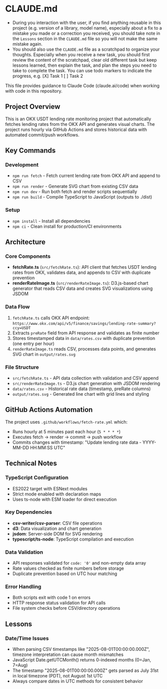 # CLAUDE.md


+ During you interaction with the user, if you find anything reusable in this project (e.g. version of a library, model name), especially about a fix to a mistake you made or a correction you received, you should take note in the `Lessons` section in the `CLAUDE.md` file so you will not make the same mistake again. 
+ You should also use the `CLAUDE.md` file as a scratchpad to organize your thoughts. Especially when you receive a new task, you should first review the content of the scratchpad, clear old different task but keep lessons learned, then explain the task, and plan the steps you need to take to complete the task. You can use todo markers to indicate the progress, e.g.
[X] Task 1
[ ] Task 2

This file provides guidance to Claude Code (claude.ai/code) when working with code in this repository.

## Project Overview

This is an OKX USDT lending rate monitoring project that automatically fetches lending rates from the OKX API and generates visual charts. The project runs hourly via GitHub Actions and stores historical data with automated commit/push workflows.

## Key Commands

### Development
- `npm run fetch` - Fetch current lending rate from OKX API and append to CSV
- `npm run render` - Generate SVG chart from existing CSV data  
- `npm run dev` - Run both fetch and render scripts sequentially
- `npm run build` - Compile TypeScript to JavaScript (outputs to ./dist)

### Setup
- `npm install` - Install all dependencies
- `npm ci` - Clean install for production/CI environments

## Architecture

### Core Components
- **fetchRate.ts** (`src/fetchRate.ts`): API client that fetches USDT lending rates from OKX, validates data, and appends to CSV with duplicate prevention
- **renderRateImage.ts** (`src/renderRateImage.ts`): D3.js-based chart generator that reads CSV data and creates SVG visualizations using JSDOM

### Data Flow
1. `fetchRate.ts` calls OKX API endpoint: `https://www.okx.com/api/v5/finance/savings/lending-rate-summary?ccy=USDT`
2. Extracts `preRate` field from API response and validates as finite number
3. Stores timestamped data in `data/rates.csv` with duplicate prevention (one entry per hour)
4. `renderRateImage.ts` reads CSV, processes data points, and generates SVG chart in `output/rates.svg`

### File Structure
- `src/fetchRate.ts` - API data collection with validation and CSV append
- `src/renderRateImage.ts` - D3.js chart generation with JSDOM rendering
- `data/rates.csv` - Historical rate data (timestamp, preRate columns)
- `output/rates.svg` - Generated line chart with grid lines and styling

## GitHub Actions Automation

The project uses `.github/workflows/fetch-rate.yml` which:
- Runs hourly at 5 minutes past each hour (`5 * * * *`)
- Executes fetch → render → commit → push workflow
- Commits changes with timestamp: "Update lending rate data - YYYY-MM-DD HH:MM:SS UTC"

## Technical Notes

### TypeScript Configuration
- ES2022 target with ESNext modules
- Strict mode enabled with declaration maps
- Uses ts-node with ESM loader for direct execution

### Key Dependencies
- **csv-writer/csv-parser**: CSV file operations
- **d3**: Data visualization and chart generation  
- **jsdom**: Server-side DOM for SVG rendering
- **typescript/ts-node**: TypeScript compilation and execution

### Data Validation
- API responses validated for `code: '0'` and non-empty data array
- Rate values checked as finite numbers before storage
- Duplicate prevention based on UTC hour matching

### Error Handling
- Both scripts exit with code 1 on errors
- HTTP response status validation for API calls
- File system checks before CSV/directory operations


## Lessons

### Date/Time Issues
- When parsing CSV timestamps like "2025-08-01T00:00:00.000Z", timezone interpretation can cause month mismatches
- JavaScript Date.getUTCMonth() returns 0-indexed months (0=Jan, 7=Aug)
- The timestamp "2025-08-01T00:00:00.000Z" gets parsed as July 31st in local timezone (PDT), not August 1st UTC
- Always compare dates in UTC methods for consistent behavior